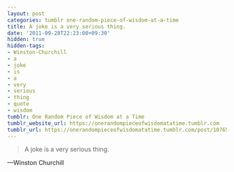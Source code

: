 ```yaml
---
layout: post
categories: tumblr one-random-piece-of-wisdom-at-a-time
title: A joke is a very serious thing.
date: '2011-09-28T22:23:00+09:30'
hidden: true
hidden-tags:
- Winston-Churchill
- a
- joke
- is
- a
- very
- serious
- thing
- quote
- wisdom
tumblr: One Random Piece of Wisdom at a Time
tumblr_website_url: https://onerandompieceofwisdomatatime.tumblr.com
tumblr_url: https://onerandompieceofwisdomatatime.tumblr.com/post/10765280867/a-joke-is-a-very-serious-thing
---
```

> A joke is a very serious thing.

—Winston Churchill&nbsp;
